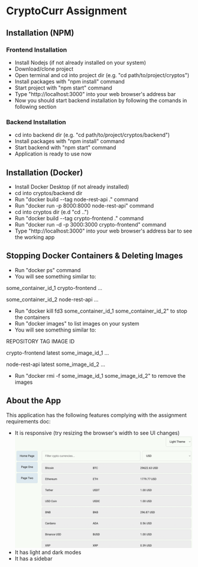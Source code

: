# CryptoCurr Assignment
## Installation (NPM)

### Frontend Installation
- Install Nodejs (if not already installed on your system)
- Download/clone project
- Open terminal and cd into project dir (e.g. "cd path/to/project/cryptos")
- Install packages with "npm install" command
- Start project with "npm start" command
- Type "http://localhost:3000" into your web browser's address bar
- Now you should start backend installation by following the comands in following section

### Backend Installation
- cd into backend dir (e.g. "cd path/to/project/cryptos/backend")
- Install packages with "npm install" command
- Start backend with "npm start" command
- Application is ready to use now

## Installation (Docker)
- Install Docker Desktop (if not already installed)
- cd into cryptos/backend dir
- Run "docker build --tag node-rest-api ." command
- Run "docker run -p 8000:8000 node-rest-api" command
- cd into cryptos dir (e.d "cd ..")
- Run "docker build --tag crypto-frontend ." command
- Run "docker run -d -p 3000:3000 crypto-frontend" command
- Type "http://localhost:3000" into your web browser's address bar to see the working app

## Stopping Docker Containers & Deleting Images
- Run "docker ps" command
- You will see something similar to:

some_container_id_1   crypto-frontend   ...

some_container_id_2    node-rest-api     ...

- Run "docker kill fd3 some_container_id_1 some_container_id_2" to stop the containers
- Run "docker images" to list images on your system
- You will see something similar to:

REPOSITORY        TAG       IMAGE ID       

crypto-frontend   latest    some_image_id_1   ...

node-rest-api     latest    some_image_id_2   ...


- Run "docker  rmi -f some_image_id_1 some_image_id_2" to remove the images

## About the App
This application has the following features complying with the assignment requirements doc:
- It is responsive (try resizing the browser's width to see UI changes)
![Home light web](demo/home_light_web.png?raw=true "Home")
- It has light and dark modes
- It has a sidebar






